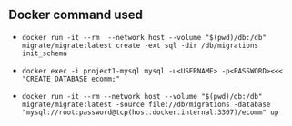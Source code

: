 ## Docker command used

- `docker run -it --rm  --network host --volume "$(pwd)/db:/db"  migrate/migrate:latest create -ext sql -dir /db/migrations init_schema`

- `docker exec -i project1-mysql mysql -u<USERNAME> -p<PASSWORD><<< "CREATE DATABASE ecomm;"`

- `docker run -it --rm --network host --volume "$(pwd)/db:/db" migrate/migrate:latest -source file://db/migrations -database "mysql://root:password@tcp(host.docker.internal:3307)/ecomm" up`
